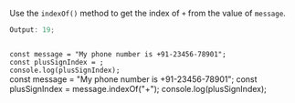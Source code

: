 Use the `indexOf()` method
to get the index of `+`
from the value of `message`.

```js
Output: 19;
```

<codeblock type="exercise" language="javascript" testMode="fixedInput">
<code>
const message = "My phone number is +91-23456-78901";
const plusSignIndex = ;
console.log(plusSignIndex);
</code>

<solution>
const message = "My phone number is +91-23456-78901";
const plusSignIndex = message.indexOf("+");
console.log(plusSignIndex);
</solution>
</codeblock>
